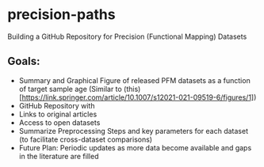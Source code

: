 # precision-paths

Building a GitHub Repository for Precision (Functional Mapping) Datasets 

## Goals:
- Summary and Graphical Figure of released PFM datasets as a function of target sample age (Similar to (this)[https://link.springer.com/article/10.1007/s12021-021-09519-6/figures/1])
- GitHub Repository with 
- Links to original articles
- Access to open datasets
- Summarize Preprocessing Steps and key parameters for each dataset (to facilitate cross-dataset comparisons)
- Future Plan: Periodic updates as more data become available and gaps in the literature are filled

